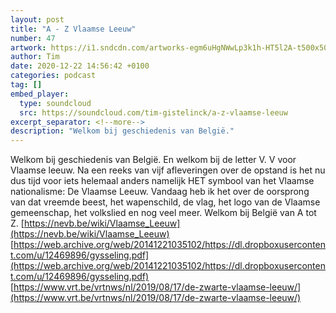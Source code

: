```yaml
---
layout: post
title: "A - Z Vlaamse Leeuw"
number: 47
artwork: https://i1.sndcdn.com/artworks-egm6uHgNWwLp3k1h-HT5l2A-t500x500.jpg
author: Tim
date: 2020-12-22 14:56:42 +0100
categories: podcast
tag: []
embed_player:
  type: soundcloud
  src: https://soundcloud.com/tim-gistelinck/a-z-vlaamse-leeuw
excerpt_separator: <!--more-->
description: "Welkom bij geschiedenis van België."
---
```

Welkom bij geschiedenis van België. En welkom bij de letter V. V voor Vlaamse leeuw. Na een reeks van vijf afleveringen over de opstand is het nu dus tijd voor iets helemaal anders namelijk HET symbool van het Vlaamse nationalisme: De Vlaamse Leeuw. Vandaag heb ik het over de oorsprong van dat vreemde beest, het wapenschild, de vlag, het logo van de Vlaamse gemeenschap, het volkslied en nog veel meer. Welkom bij België van A tot Z.
[https://nevb.be/wiki/Vlaamse_Leeuw](https://nevb.be/wiki/Vlaamse_Leeuw)
[https://web.archive.org/web/20141221035102/https://dl.dropboxusercontent.com/u/12469896/gysseling.pdf](https://web.archive.org/web/20141221035102/https://dl.dropboxusercontent.com/u/12469896/gysseling.pdf)
[https://www.vrt.be/vrtnws/nl/2019/08/17/de-zwarte-vlaamse-leeuw/](https://www.vrt.be/vrtnws/nl/2019/08/17/de-zwarte-vlaamse-leeuw/)